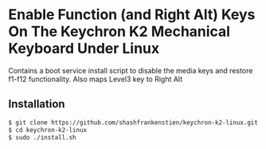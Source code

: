 # Enable Function (and Right Alt) Keys On The Keychron K2 Mechanical Keyboard Under Linux


Contains a boot service install script to disable the media keys and restore f1-f12 functionality.
Also maps Level3 key to Right Alt

## Installation

```sh
$ git clone https://github.com/shashfrankenstien/keychron-k2-linux.git
$ cd keychron-k2-linux
$ sudo ./install.sh
```
